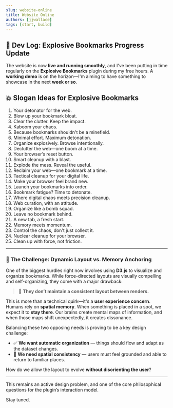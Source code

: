 ```yaml
---
slug: website-online
title: Website Online
authors: [jjwallace]
tags: [start, build]
---
```


## 🧠 Dev Log: Explosive Bookmarks Progress Update

The website is now **live and running smoothly**, and I've been putting in time regularly on the **Explosive Bookmarks** plugin during my free hours. A **working demo** is on the horizon—I'm aiming to have something to showcase in the next **week or so**.

## 💥 Slogan Ideas for Explosive Bookmarks

1. Your detonator for the web.
2. Blow up your bookmark bloat.
3. Clear the clutter. Keep the impact.
4. Kaboom your chaos.
5. Because bookmarks shouldn't be a minefield.
6. Minimal effort. Maximum detonation.
7. Organize explosively. Browse intentionally.
8. Declutter the web—one boom at a time.
9. Your browser’s reset button.
10. Smart cleanup with a blast.
11. Explode the mess. Reveal the useful.
12. Reclaim your web—one bookmark at a time.
13. Tactical cleanup for your digital life.
14. Make your browser feel brand new.
15. Launch your bookmarks into order.
16. Bookmark fatigue? Time to detonate.
17. Where digital chaos meets precision cleanup.
18. Web curation, with an attitude.
19. Organize like a bomb squad.
20. Leave no bookmark behind.
21. A new tab, a fresh start.
22. Memory meets momentum.
23. Control the chaos, don't just collect it.
24. Nuclear cleanup for your browser.
25. Clean up with force, not friction.

---

### 🔄 The Challenge: Dynamic Layout vs. Memory Anchoring

One of the biggest hurdles right now involves using **D3.js** to visualize and organize bookmarks. While force-directed layouts are visually compelling and self-organizing, they come with a major drawback:

> 🔁 **They don’t maintain a consistent layout between renders.**

This is more than a technical quirk—it's a **user experience concern**. Humans rely on **spatial memory**. When something is placed in a spot, we expect it to **stay there**. Our brains create mental maps of information, and when those maps shift unexpectedly, it creates dissonance.

Balancing these two opposing needs is proving to be a key design challenge:

- ✅ **We want automatic organization** — things should flow and adapt as the dataset changes.
- 🧭 **We need spatial consistency** — users must feel grounded and able to return to familiar places.

How do we allow the layout to evolve **without disorienting the user**?

---

This remains an active design problem, and one of the core philosophical questions for the plugin’s interaction model.

Stay tuned.

<!-- truncate -->
